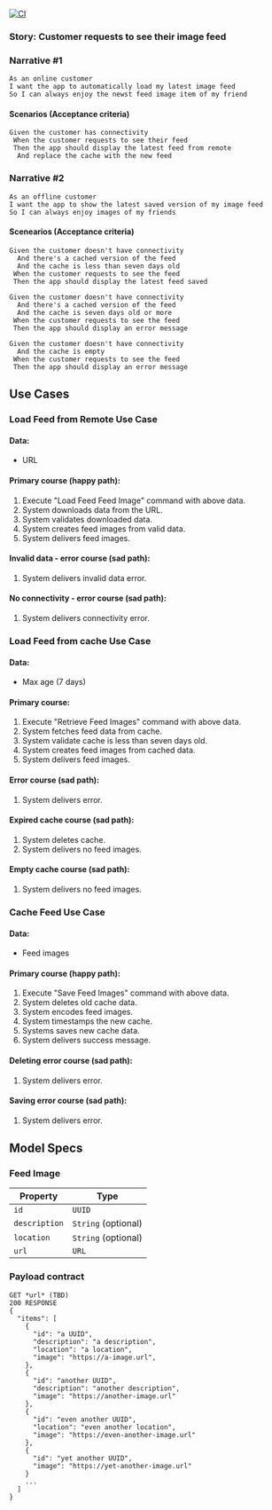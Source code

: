 [![CI](https://github.com/danstorre/cleanCodeApp/actions/workflows/CI.yml/badge.svg)](https://github.com/danstorre/cleanCodeApp/actions/workflows/CI.yml)


### Story: Customer requests to see their image feed

### Narrative #1

```
As an online customer
I want the app to automatically load my latest image feed
So I can always enjoy the newst feed image item of my friend
```

#### Scenarios (Acceptance criteria)

```
Given the customer has connectivity
 When the customer requests to see their feed
 Then the app should display the latest feed from remote
  And replace the cache with the new feed
```

### Narrative #2

```
As an offline customer
I want the app to show the latest saved version of my image feed
So I can always enjoy images of my friends
```

#### Scenearios (Acceptance criteria)

```
Given the customer doesn't have connectivity
  And there's a cached version of the feed
  And the cache is less than seven days old
 When the customer requests to see the feed
 Then the app should display the latest feed saved

Given the customer doesn't have connectivity
  And there's a cached version of the feed
  And the cache is seven days old or more
 When the customer requests to see the feed
 Then the app should display an error message

Given the customer doesn't have connectivity
  And the cache is empty
 When the customer requests to see the feed
 Then the app should display an error message
```

## Use Cases

### Load Feed from Remote Use Case

#### Data:
- URL

#### Primary course (happy path):
1. Execute "Load Feed Feed Image" command with above data.
2. System downloads data from the URL.
3. System validates downloaded data.
4. System creates feed images from valid data.
5. System delivers feed images.

#### Invalid data - error course (sad path):
1. System delivers invalid data error.

#### No connectivity - error course (sad path):
1. System delivers connectivity error.


### Load Feed from cache Use Case

#### Data:
- Max age (7 days)

#### Primary course:
1. Execute "Retrieve Feed Images" command with above data.
2. System fetches feed data from cache.
3. System validate cache is less than seven days old.
4. System creates feed images from cached data.
5. System delivers feed images.

#### Error course (sad path):
1. System delivers error.

#### Expired cache course (sad path):
1. System deletes cache.
2. System delivers no feed images.

#### Empty cache course (sad path):
1. System delivers no feed images.


### Cache Feed Use Case

#### Data:
- Feed images

#### Primary course (happy path):
1. Execute "Save Feed Images" command with above data.
2. System deletes old cache data.
3. System encodes feed images.
4. System timestamps the new cache.
5. Systems saves new cache data.
6. System delivers success message.

#### Deleting error course (sad path):
1. System delivers error.

#### Saving error course (sad path):
1. System delivers error.


## Model Specs

### Feed Image

| Property      | Type                |
|---------------|---------------------|
| `id`          | `UUID`              |
| `description` | `String` (optional) |
| `location`    | `String` (optional) |
| `url`          | `URL`              |


### Payload contract

```
GET *url* (TBD)
200 RESPONSE
{
  "items": [
    {
      "id": "a UUID",
      "description": "a description",
      "location": "a location",
      "image": "https://a-image.url",
    },
    {
      "id": "another UUID",
      "description": "another description",
      "image": "https://another-image.url"
    },
    {
      "id": "even another UUID",
      "location": "even another location",
      "image": "https://even-another-image.url"
    },
    {
      "id": "yet another UUID",
      "image": "https://yet-another-image.url"
    }
    ...
  ]
}























